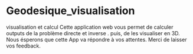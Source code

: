 # Geodesique_visualisation
visualisation et calcul
Cette application web vous permet de calculer outputs de la problème directe et inverse . puis, de les visualiser en 3D.
Nous ésperons que cette App va répondre à vos attentes.
Merci de laisser vos feedback.